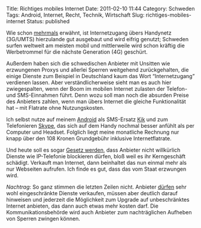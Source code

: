 Title: Richtiges mobiles Internet
Date: 2011-02-10 11:44
Category: Schweden
Tags: Android, Internet, Recht, Technik, Wirtschaft
Slug: richtiges-mobiles-internet
Status: published

Wie schon [mehrmals](http://www.fiket.de/?s=umts) erwähnt, ist
Internetzugang übers Handynetz (3G/UMTS) hierzulande gut ausgebaut und
wird eifrig genutzt; Schweden surfen weltweit am meisten mobil und
mittlerweile wird schon kräftig die Werbetrommel für die nächste
Generation (4G) geschürt.

Außerdem haben sich die schwedischen Anbieter mit Unsitten wie
erzwungenen Proxys und allerlei Sperren weitgehend zurückgehalten, die
einige Dienste zum Beispiel in Deutschland kaum das Wort
“Internetzugang” verdienen lassen. Aber verständlicherweise sieht man es
auch hier zwiegespalten, wenn der Boom im mobilen Internet zulasten der
Telefon- und SMS-Einnahmen führt. Denn wozu soll man noch die absurden
Preise des Anbieters zahlen, wenn man übers Internet die gleiche
Funktionalität hat – mit Flatrate ohne Nutzungskosten.

lch selbst nutze auf meinem
[Android](http://www.fiket.de/2010/03/02/schwedische-android-apps/) als
SMS-Ersatz [Kik](https://market.android.com/details?id=kik.android) und
zum Telefonieren
[Skype](https://market.android.com/details?id=com.skype.raider), das
sich auf dem Handy nochmal besser anfühlt als per Computer und Headset.
Folglich liegt meine monatliche Rechnung nur knapp über den 108 Kronen
Grundgebühr inklusive Internetflatrate.

Und heute soll es sogar [Gesetz
werden](http://www.dn.se/nyheter/sverige/forbjudet-blockera-internetsamtal),
dass Anbieter nicht willkürlich Dienste wie IP-Telefonie blockieren
dürfen, bloß weil es ihr Kerngeschäft schädigt. Verkauft man Internet,
dann beinhaltet das nun einmal mehr als nur Webseiten aufrufen. Ich
finde es gut, dass das vom Staat erzwungen wird.

*Nachtrag*: So ganz stimmen die letzten Zeilen nicht. Anbieter
[dürfen](http://computersweden.idg.se/2.2683/1.367939/skype-lag-mot-mobiloperatorer-pa-gang-fran-regeringen)
sehr wohl eingeschränkte Dienste verkaufen, müssen aber deutlich darauf
hinweisen und jederzeit die Möglichkeit zum Upgrade auf unbeschränktes
Internet anbieten, das dann auch etwas mehr kosten darf. Die
Kommunikationsbehörde wird auch Anbieter zum nachträglichen Aufheben von
Sperren zwingen können.


